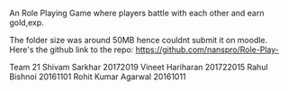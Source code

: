 An Role Playing Game where players battle with each other and earn gold,exp.


The folder size was around 50MB hence couldnt submit it on moodle.
Here's the github link to the repo: https://github.com/nanspro/Role-Play-


Team 21
Shivam Sarkhar 20172019
Vineet Hariharan 201722015
Rahul Bishnoi 20161101
Rohit Kumar Agarwal 20161011

